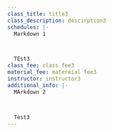 ```yaml
---
class_title: title3
class_description: descirption3
schedules: |-
  Markdown 1



  TEst3
class_fee: class fee3
material_fee: matereial fee3
instructor: instructor3
additional_info: |-
  MArkdown 2



  Test3
---
```

